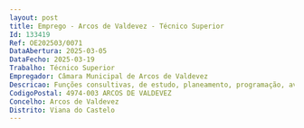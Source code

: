 ```yaml
--- 
layout: post
title: Emprego - Arcos de Valdevez - Técnico Superior
Id: 133419
Ref: OE202503/0071
DataAbertura: 2025-03-05
DataFecho: 2025-03-19
Trabalho: Técnico Superior
Empregador: Câmara Municipal de Arcos de Valdevez
Descricao: Funções consultivas, de estudo, planeamento, programação, avaliação e aplicação de métodos e processos de natureza técnica e ou científica, que fundamentam e preparam a decisão. Elaboração, autonomamente ou em grupo, de pareceres e projetos, com diversos graus de complexidade, e execução de outras atividades de apoio geral ou especializado nas áreas de atuação comuns, instrumentais e operativas dos órgãos e serviços. Funções exercidas com responsabilidade e autonomia técnica, ainda que com enquadramento superior qualificado. Representação do órgão ou serviço em assuntos da sua especialidade, tomando opções de índole técnica, enquadradas por diretivas ou orientações superiores. (Área de Marketing)   Implementar e coordenar atividades de base e redação de conteúdos ligados ao marketing de promoção em torno das atividades definidas para os equipamentos culturais municipais  Conceber e coordenar atividades de marketing que estimulem e auxiliem o conhecimento alargado de diversos conteúdos culturais e científicos junto de múltiplos públicos, incluindo o escolar  Conceber atividades de comunicação promoção dos equipamentos culturais e científicos municipais em diversas vertentes e de conhecimento, incluindo encontros, eventos, criação de públicos, colóquios, encontros e outros  Desenvolver estratégias de financiamento e enquadramento de subsídios e programas nacionais e europeus  Apoio à criação de dossiers, conteúdos multimédia e publicações edições integradas nas áreas pretendidas da cultura e ciência  e outras atividades definidas superiormente e tidas como necessárias e intrínsecas ao serviço público prestado pela Divisão de Desenvolvimento Sociocultural.
CodigoPostal: 4974-003 ARCOS DE VALDEVEZ
Concelho: Arcos de Valdevez
Distrito: Viana do Castelo
--- 
```

